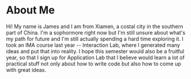 # About Me
Hi! My name is James and I am from Xiamen, a costal city in the southern part of China. I'm a sophormore right now but I'm still unsure about what's my path for future and I'm still actually spending a hard time exploring it. I took an IMA course last year -- Interaction Lab, where I generated many ideas and put that into reality. I hope this semester would also be a fruitful year, so that I sign up for Application Lab that I believe would learn a lot of practical stuff not only about how to write code but also how to come up with great ideas.

